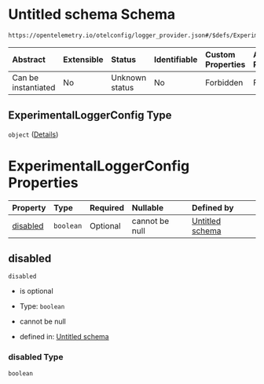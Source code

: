 # Untitled schema Schema

```txt
https://opentelemetry.io/otelconfig/logger_provider.json#/$defs/ExperimentalLoggerConfig
```



| Abstract            | Extensible | Status         | Identifiable | Custom Properties | Additional Properties | Access Restrictions | Defined In                                                                       |
| :------------------ | :--------- | :------------- | :----------- | :---------------- | :-------------------- | :------------------ | :------------------------------------------------------------------------------- |
| Can be instantiated | No         | Unknown status | No           | Forbidden         | Forbidden             | none                | [logger\_provider.json\*](../schema/logger_provider.json "open original schema") |

## ExperimentalLoggerConfig Type

`object` ([Details](logger_provider-defs-experimentalloggerconfig.md))

# ExperimentalLoggerConfig Properties

| Property              | Type      | Required | Nullable       | Defined by                                                                                                                                                                                             |
| :-------------------- | :-------- | :------- | :------------- | :----------------------------------------------------------------------------------------------------------------------------------------------------------------------------------------------------- |
| [disabled](#disabled) | `boolean` | Optional | cannot be null | [Untitled schema](logger_provider-defs-experimentalloggerconfig-properties-disabled.md "https://opentelemetry.io/otelconfig/logger_provider.json#/$defs/ExperimentalLoggerConfig/properties/disabled") |

## disabled



`disabled`

* is optional

* Type: `boolean`

* cannot be null

* defined in: [Untitled schema](logger_provider-defs-experimentalloggerconfig-properties-disabled.md "https://opentelemetry.io/otelconfig/logger_provider.json#/$defs/ExperimentalLoggerConfig/properties/disabled")

### disabled Type

`boolean`
